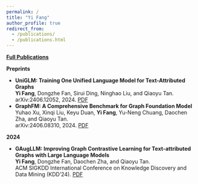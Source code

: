 ```yaml
---
permalink: /
title: "Yi Fang"
author_profile: true
redirect_from: 
  - /publications/
  - /publications.html
---
```

**[Full Publications](https://scholar.google.com/citations?user=lq0B0_EAAAAJ&hl=en)**

**Preprints**
- **UniGLM: Training One Unified Language Model for Text-Attributed Graphs**<br>
  **Yi Fang**, Dongzhe Fan, Sirui Ding, Ninghao Liu, and Qiaoyu Tan. <br>
  arXiv:2406.12052, 2024. [PDF](https://arxiv.org/abs/2406.12052)
- **GraphFM: A Comprehensive Benchmark for Graph Foundation Model**<br>
  Yuhao Xu, Xinqi Liu, Keyu Duan, **Yi Fang**, Yu-Neng Chuang, Daochen Zha, and Qiaoyu Tan. <br>
  arXiv:2406.08310, 2024. [PDF](https://arxiv.org/abs/2406.08310) <br>

**2024**
- **GAugLLM: Improving Graph Contrastive Learning for Text-attributed Graphs with Large Language Models**<br>
  **Yi Fang**, Dongzhe Fan, Daochen Zha, and Qiaoyu Tan.<br>
  ACM SIGKDD International Conference on Knowledge Discovery and Data Mining (KDD’24). [PDF](https://arxiv.org/abs/2406.11945)